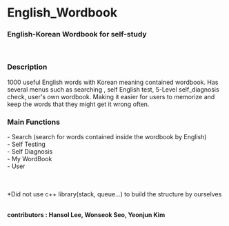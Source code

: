 # English_Wordbook
<h3>English-Korean Wordbook for self-study</h3><br>

<h3>Description</h3><n>
1000 useful English words with Korean meaning contained wordbook. Has several menus such as searching , self English test, 5-Level self_diagnosis check, user's own wordbook. Making it easier for users to memorize and keep the words that they might get it wrong often. 
<br>


<h3>Main Functions</h3><n>
  - Search (search for words contained inside the wordbook by English)<br>
  - Self Testing<br>
  - Self Diagnosis<br>
  - My WordBook<br>
  - User
  <br><br><br>
  
  *Did not use c++ library(stack, queue...) to build the structure by ourselves<br><br>
  
<b>contributors : Hansol Lee, Wonseok Seo, Yeonjun Kim</b>
  
  
  

